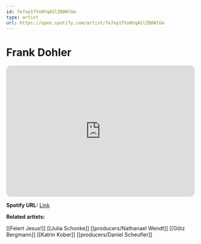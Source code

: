 ```yaml
---
id: 7e7xp1fVxNYqASlZB0WlGm
type: artist
url: https://open.spotify.com/artist/7e7xp1fVxNYqASlZB0WlGm
---
```

# Frank Dohler

<iframe style="border-radius:12px" src="https://open.spotify.com/embed/artist/7e7xp1fVxNYqASlZB0WlGm" width="100%" height="352" frameBorder="0" allowfullscreen="" allow="autoplay; clipboard-write; encrypted-media; fullscreen; picture-in-picture" loading="lazy"></iframe>

**Spotify URL:** [Link](https://open.spotify.com/artist/7e7xp1fVxNYqASlZB0WlGm)

**Related artists:**

[[Feiert Jesus!]]
[[Julia Schonke]]
[[producers/Nathanael Wendt]]
[[Götz Bergmann]]
[[Katrin Kober]]
[[producers/Daniel Scheufler]]
